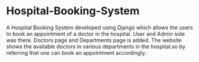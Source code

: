 # Hospital-Booking-System
A Hospital Booking System developed using Django which allows the users to book an appointment of a doctor in the hospital.
User and Admin side was there.
Doctors page and Departments page is added.
The website shows the available doctors in various departments in the hospital.so by referring that one can book an appointment accordingly.

